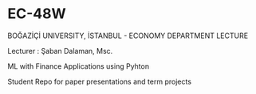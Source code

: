 # EC-48W
BOĞAZİÇİ UNIVERSITY, İSTANBUL -  ECONOMY DEPARTMENT LECTURE

Lecturer : Şaban Dalaman, Msc.

ML with Finance Applications using Pyhton 

Student Repo for paper presentations  and term projects
